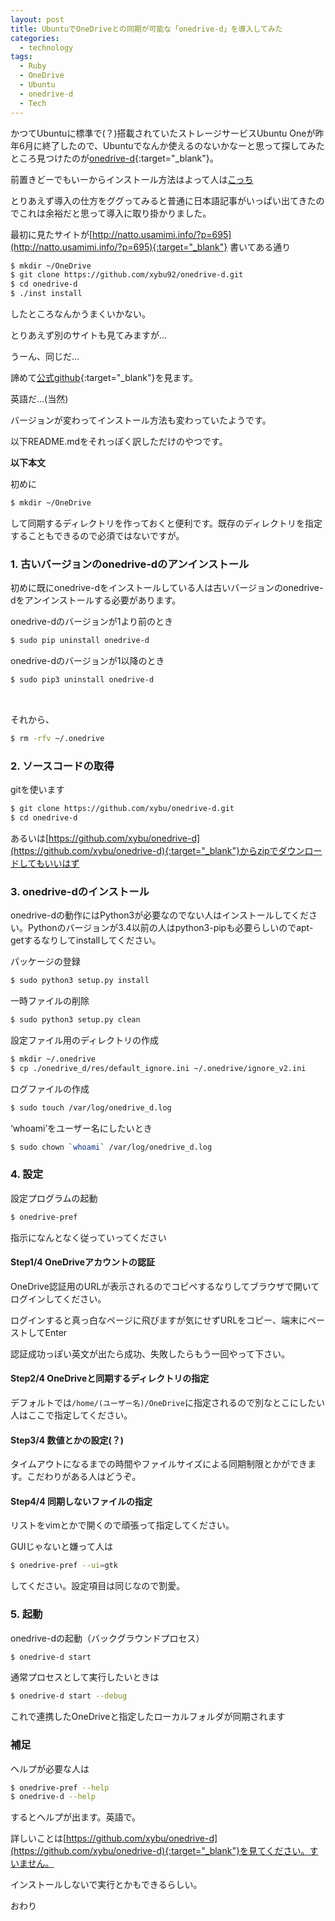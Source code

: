 ```yaml
---
layout: post
title: UbuntuでOneDriveとの同期が可能な「onedrive-d」を導入してみた
categories:
  - technology
tags:
  - Ruby
  - OneDrive
  - Ubuntu
  - onedrive-d
  - Tech
---
```


かつてUbuntuに標準で(？)搭載されていたストレージサービスUbuntu Oneが昨年6月に終了したので、Ubuntuでなんか使えるのないかなーと思って探してみたところ見つけたのが[onedrive-d](https://github.com/xybu/onedrive-d){:target="_blank"}。

前置きどーでもいーからインストール方法はよって人は[こっち](#how)

とりあえず導入の仕方をググってみると普通に日本語記事がいっぱい出てきたのでこれは余裕だと思って導入に取り掛かりました。

最初に見たサイトが[http://natto.usamimi.info/?p=695](http://natto.usamimi.info/?p=695){:target="_blank"}
書いてある通り

```bash
$ mkdir ~/OneDrive
$ git clone https://github.com/xybu92/onedrive-d.git
$ cd onedrive-d
$ ./inst install
```

したところなんかうまくいかない。

とりあえず別のサイトも見てみますが…

うーん、同じだ…

諦めて[公式github](https://github.com/xybu/onedrive-d){:target="_blank"}を見ます。

英語だ…(当然)

バージョンが変わってインストール方法も変わっていたようです。

以下README.mdをそれっぽく訳しただけのやつです。

<b id="how">以下本文</b>

初めに

```bash
$ mkdir ~/OneDrive
```

して同期するディレクトリを作っておくと便利です。既存のディレクトリを指定することもできるので必須ではないですが。

### 1. 古いバージョンのonedrive-dのアンインストール

初めに既にonedrive-dをインストールしている人は古いバージョンのonedrive-dをアンインストールする必要があります。

onedrive-dのバージョンが1より前のとき

```bash
$ sudo pip uninstall onedrive-d
```

onedrive-dのバージョンが1以降のとき

```bash
$ sudo pip3 uninstall onedrive-d
```

<br>

それから、

```bash
$ rm -rfv ~/.onedrive
```

### 2. ソースコードの取得

gitを使います

```bash
$ git clone https://github.com/xybu/onedrive-d.git
$ cd onedrive-d
```

あるいは[https://github.com/xybu/onedrive-d](https://github.com/xybu/onedrive-d){:target="_blank"}からzipでダウンロードしてもいいはず

### 3. onedrive-dのインストール

onedrive-dの動作にはPython3が必要なのでない人はインストールしてください。Pythonのバージョンが3.4以前の人はpython3-pipも必要らしいのでapt-getするなりしてinstallしてください。

パッケージの登録

```bash
$ sudo python3 setup.py install
```

一時ファイルの削除

```bash
$ sudo python3 setup.py clean
```

設定ファイル用のディレクトリの作成

```bash
$ mkdir ~/.onedrive
$ cp ./onedrive_d/res/default_ignore.ini ~/.onedrive/ignore_v2.ini
```

ログファイルの作成

```bash
$ sudo touch /var/log/onedrive_d.log
```

‘whoami’をユーザー名にしたいとき

```bash
$ sudo chown `whoami` /var/log/onedrive_d.log
```

### 4. 設定

設定プログラムの起動

```bash
$ onedrive-pref
```

指示になんとなく従っていってください

#### Step1/4 OneDriveアカウントの認証

OneDrive認証用のURLが表示されるのでコピペするなりしてブラウザで開いてログインしてください。

ログインすると真っ白なページに飛びますが気にせずURLをコピー、端末にペーストしてEnter

認証成功っぽい英文が出たら成功、失敗したらもう一回やって下さい。

#### Step2/4 OneDriveと同期するディレクトリの指定

デフォルトでは<code>/home/(ユーザー名)/OneDrive</code>に指定されるので別なとこにしたい人はここで指定してください。

#### Step3/4 数値とかの設定(？)

タイムアウトになるまでの時間やファイルサイズによる同期制限とかができます。こだわりがある人はどうぞ。

#### Step4/4 同期しないファイルの指定

リストをvimとかで開くので頑張って指定してください。



GUIじゃないと嫌って人は

```bash
$ onedrive-pref --ui=gtk
```

してください。設定項目は同じなので割愛。

### 5. 起動

onedrive-dの起動（バックグラウンドプロセス）

```bash
$ onedrive-d start
```

通常プロセスとして実行したいときは

```bash
$ onedrive-d start --debug
```

これで連携したOneDriveと指定したローカルフォルダが同期されます

### 補足

ヘルプが必要な人は

```bash
$ onedrive-pref --help
$ onedrive-d --help
```

するとヘルプが出ます。英語で。

詳しいことは[https://github.com/xybu/onedrive-d](https://github.com/xybu/onedrive-d){:target="_blank"}を見てください。すいません。

インストールしないで実行とかもできるらしい。

おわり